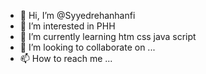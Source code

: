 - 👋 Hi, I’m @Syyedrehanhanfi
- 👀 I’m interested in PHH
- 🌱 I’m currently learning htm css java script
- 💞️ I’m looking to collaborate on ...
- 📫 How to reach me ...

<!---
Syyedrehanhanfi/Syyedrehanhanfi is a ✨ special ✨ repository because its `README.md` (this file) appears on your GitHub profile.
You can click the Preview link to take a look at your changes.
--->
